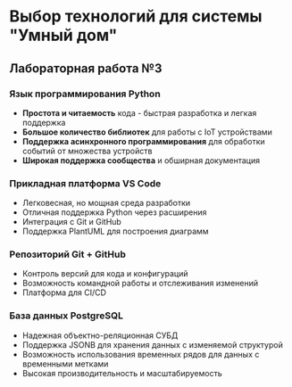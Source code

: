 # Выбор технологий для системы "Умный дом"

## Лабораторная работа №3

### Язык программирования Python
- **Простота и читаемость** кода - быстрая разработка и легкая поддержка
- **Большое количество библиотек** для работы с IoT устройствами
- **Поддержка асинхронного программирования** для обработки событий от множества устройств
- **Широкая поддержка сообщества** и обширная документация

### Прикладная платформа VS Code
- Легковесная, но мощная среда разработки
- Отличная поддержка Python через расширения
- Интеграция с Git и GitHub
- Поддержка PlantUML для построения диаграмм

### Репозиторий Git + GitHub
- Контроль версий для кода и конфигураций
- Возможность командной работы и отслеживания изменений
- Платформа для CI/CD

### База данных PostgreSQL
- Надежная объектно-реляционная СУБД
- Поддержка JSONB для хранения данных с изменяемой структурой
- Возможность использования временных рядов для данных с временными метками
- Высокая производительность и масштабируемость